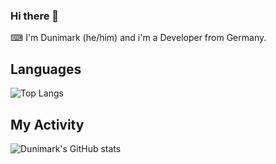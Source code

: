 ### Hi there 👋

⌨ I'm Dunimark (he/him) and i'm a Developer from Germany. 

## Languages

![Top Langs](https://github-readme-stats.vercel.app/api/top-langs/?username=dunimark&langs_count=8&layout=compact&hide_title=true&theme=github_dark)

## My Activity
![Dunimark's GitHub stats](https://github-readme-stats.vercel.app/api?username=dunimark&count_private=true&show_icons=true&theme=github_dark)

<!--Mainly I write my programs in C#. 

Some projects are also done with Python, Java or C++.

🔭 I’m currently working on [wsusworkgroup](https://github.com/dunimark/wsusworkgroup)

**Dunimark/Dunimark** is a ✨ _special_ ✨ repository because its `README.md` (this file) appears on your GitHub profile.

Here are some ideas to get you started:

- 🔭 I’m currently working on ...
- 🌱 I’m currently learning ...
- 👯 I’m looking to collaborate on ...
- 🤔 I’m looking for help with ...
- 💬 Ask me about ...
- 📫 How to reach me: ...
- 😄 Pronouns: ...
- ⚡ Fun fact: ...
-->
